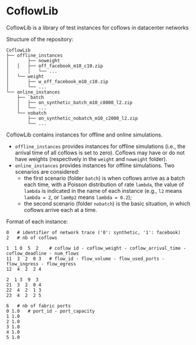 # CoflowLib
CoflowLib is a library of test instances for coflows in datacenter networks


Structure of the repository:
```
CoflowLib
├── offline_instances
│      	├── noweight
│ 	│ 	├── off_facebook_m10_c10.zip
│   	│  	└── ...
│	└── weight
│	 	├── w_off_facebook_m10_c10.zip
│	  	└── ...
└── online_instances
   	├── `batch
 	│ 	├── on_synthetic_batch_m10_c8000_l2.zip
   	│  	└── ...
   	└── nobatch
 	 	├── on_synthetic_nobatch_m10_c2000_l2.zip
  		└── ...
```

CoflowLib contains instances for offline and online simulations.
* `offline_instances` provides instances for offline simulations (i.e., the arrival time of all coflows is set to zero). Coflows may have or do not have weights (respectively in the `weight` and `noweight` folder).
* `online_instances` provides instances for offline simulations. Two scenarios are considered:
	* the first scenario (folder `batch`) is when coflows arrive as a batch each time, with a Poisson distribution of rate `lambda`, the value of `lambda` is indicated in the name of each instance (e.g., `l2` means `lambda = 2`, or `lam0p2` means `lambda = 0.2`);
	* the second scenario (folder `nobatch`) is the basic situation, in which coflows arrive each at a time.


Format of each instance:

```
0	# identifier of network trace ('0': synthetic, '1': facebook)
2 	# nb of coflows

1  1 0  5  2	# coflow id - coflow_weight - coflow_arrival_time - coflow_deadline - num_flows
11  3  2  0 3	# flow_id - flow_volume - flow_used_ports - flow_ingress - flow_egress
12  4  2  2 4

2  1 3  9  3
21  3  2  0 4
22  4  2  1 3
23  4  2  2 5

6	# nb of fabric ports
0 1.0	# port_id - port_capacity	
1 1.0
2 1.0
3 1.0
4 1.0
5 1.0
```

